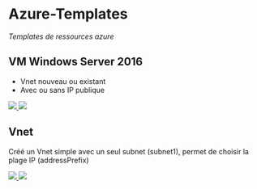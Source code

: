 # Azure-Templates
*Templates de ressources azure*

## VM Windows Server 2016

* Vnet nouveau ou existant
* Avec ou sans IP publique
<a href="https://portal.azure.com/#create/Microsoft.Template/uri/https%3A%2F%2Fraw.githubusercontent.com%2Fmathuieu%2FAzure-Templates%2Fmaster%2FCascade%2FVM-Windows.json" target="_blank">
    <img src="http://azuredeploy.net/deploybutton.png"/>
</a>
<a href="http://armviz.io/#/?load=https%3A%2F%2Fraw.githubusercontent.com%2Fmathuieu%2FAzure-Templates%2Fmaster%2FCascade%2FVM-Windows.json" target="_blank">
    <img src="http://armviz.io/visualizebutton.png"/>
</a>

## Vnet 
<p>Créé un Vnet simple avec un seul subnet (subnet1), permet de choisir la plage IP (addressPrefix)</p>
<a href="https://portal.azure.com/#create/Microsoft.Template/uri/https%3A%2F%2Fraw.githubusercontent.com%2Fmathuieu%2FAzure-Templates%2Fmaster%2FCascade%2Fnew-vnet.json" target="_blank">
    <img src="http://azuredeploy.net/deploybutton.png"/>
</a>
<a href="http://armviz.io/#/?load=https%3A%2F%2Fraw.githubusercontent.com%2Fmathuieu%2FAzure-Templates%2Fmaster%2FCascade%2Fnew-vnet.json" target="_blank">
    <img src="http://armviz.io/visualizebutton.png"/>
</a>